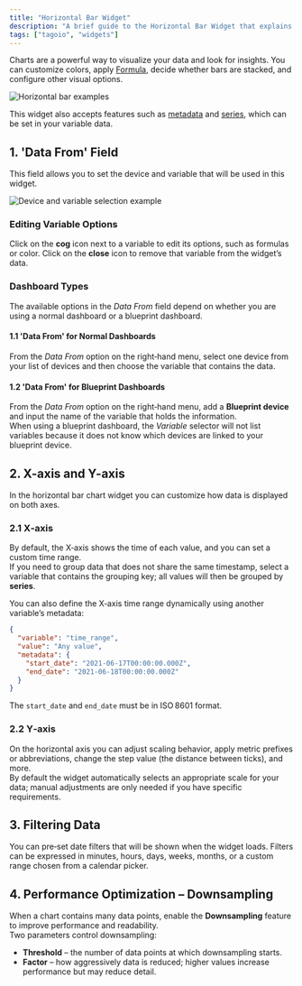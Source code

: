 ```yaml
---
title: "Horizontal Bar Widget"
description: "A brief guide to the Horizontal Bar Widget that explains what it does, notes supported variable features, and documents the \"Data From\" field used to select device and variable inputs for the widget."
tags: ["tagoio", "widgets"]
---
```

Charts are a powerful way to visualize your data and look for insights. You can customize colors, apply [Formula](../General/formula), decide whether bars are stacked, and configure other visual options.

![Horizontal bar examples](/docs_imagem/tagoio/horizontal-bar-widget-2.png)

This widget also accepts features such as [metadata](/docs/tagoio/devices/data-management/metadata) and [series](/docs/tagoio/devices/data-management/data-records), which can be set in your variable data.

## 1. 'Data From' Field

This field allows you to set the device and variable that will be used in this widget.

![Device and variable selection example](/docs_imagem/tagoio/horizontal-bar-widget-2.png)

### Editing Variable Options
Click on the **cog** icon next to a variable to edit its options, such as formulas or color. Click on the **close** icon to remove that variable from the widget’s data.

### Dashboard Types
The available options in the *Data From* field depend on whether you are using a normal dashboard or a blueprint dashboard.

#### 1.1 'Data From' for Normal Dashboards
From the *Data From* option on the right‑hand menu, select one device from your list of devices and then choose the variable that contains the data.

#### 1.2 'Data From' for Blueprint Dashboards
From the *Data From* option on the right‑hand menu, add a **Blueprint device** and input the name of the variable that holds the information.  
When using a blueprint dashboard, the *Variable* selector will not list variables because it does not know which devices are linked to your blueprint device.

## 2. X-axis and Y-axis

In the horizontal bar chart widget you can customize how data is displayed on both axes.

### 2.1 X‑axis
By default, the X‑axis shows the time of each value, and you can set a custom time range.  
If you need to group data that does not share the same timestamp, select a variable that contains the grouping key; all values will then be grouped by **series**.

You can also define the X‑axis time range dynamically using another variable’s metadata:

```json
{
  "variable": "time_range",
  "value": "Any value",
  "metadata": {
    "start_date": "2021-06-17T00:00:00.000Z",
    "end_date": "2021-06-18T00:00:00.000Z"
  }
}
```

The `start_date` and `end_date` must be in ISO 8601 format.

### 2.2 Y‑axis
On the horizontal axis you can adjust scaling behavior, apply metric prefixes or abbreviations, change the step value (the distance between ticks), and more.  
By default the widget automatically selects an appropriate scale for your data; manual adjustments are only needed if you have specific requirements.

## 3. Filtering Data

You can pre‑set date filters that will be shown when the widget loads. Filters can be expressed in minutes, hours, days, weeks, months, or a custom range chosen from a calendar picker.

## 4. Performance Optimization – Downsampling

When a chart contains many data points, enable the **Downsampling** feature to improve performance and readability.  
Two parameters control downsampling:

- **Threshold** – the number of data points at which downsampling starts.
- **Factor** – how aggressively data is reduced; higher values increase performance but may reduce detail.